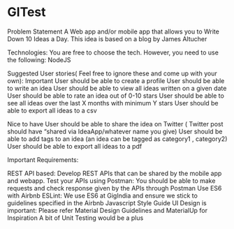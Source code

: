 # GITest
Problem Statement
A Web app and/or mobile app that allows you to Write Down 10 Ideas a Day.
This idea is based on a blog by James Altucher 

Technologies:
You are free to choose the tech. However, you need to use the following:
NodeJS

Suggested User stories( Feel free to ignore these and come up with your own):
Important
User should be able to create a profile
User should be able to write an idea
User should be able to view all ideas written on a given date
User should be able to rate an idea out of 0-10 stars
User should be able to see all ideas over the last X months with minimum Y stars
User should be able to export all ideas to a csv

Nice to have
User should be able to share the idea on Twitter ( Twitter post should have “shared via IdeaApp/whatever name you give)
User should be able to add tags to an idea (an idea can be tagged as category1 , category2)
User should be able to export all ideas to a pdf

Important Requirements:

REST API based: Develop REST APIs that can be shared by the mobile app and webapp.
Test your APIs using Postman: You should be able to make requests and check response given by the APIs through Postman
Use ES6 with Airbnb ESLint: We use ES6 at GigIndia and ensure we stick to guidelines specified in the Airbnb Javascript Style Guide
UI Design is important: Please refer Material Design Guidelines and MaterialUp for Inspiration 
A bit of Unit Testing would be a plus


